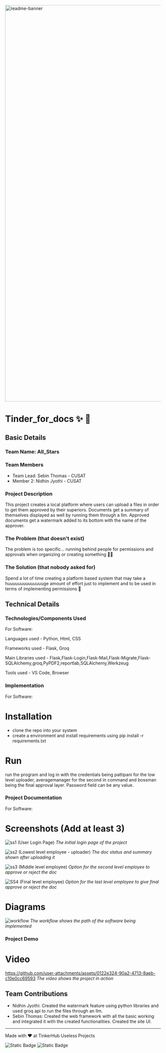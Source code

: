 <img width="1280" alt="readme-banner" src="https://github.com/user-attachments/assets/35332e92-44cb-425b-9dff-27bcf1023c6c">

# Tinder_for_docs ✨ 🎯


## Basic Details
### Team Name: All_Stars


### Team Members
- Team Lead: Sebin Thomas - CUSAT
- Member 2: Nidhin Jyothi - CUSAT

### Project Description
This project creates a local platform where users can upload a files in order to get them approved by their superiors. Documents get a summary of themselves displayed as well by running them through a llm. Approved documents get a watermark added to its bottom with the name of the approver.

### The Problem (that doesn't exist)
The problem is too specific... running behind people for permissions and approvals when organizing or creating something 🤦‍♂️

### The Solution (that nobody asked for)
Spend a lot of time creating a platform based system that may take a huuuuuuuuuuuuuuge amount of effort just to implement and to be used in terms of implementing permissions 🫠

## Technical Details
### Technologies/Components Used
For Software:

Languages used - Python, Html, CSS

Frameworks used - Flask, Groq

Main Libraries used - Flask,Flask-Login,Flask-Mail,Flask-Migrate,Flask-SQLAlchemy,groq,PyPDF2,reportlab,SQLAlchemy,Werkzeug

Tools used - VS Code, Browser

### Implementation
For Software:
# Installation
- clone the repo into your system
- create a environment and install requirements using pip install -r requirements.txt

# Run
run the program and log in with the credentials being pattipani for the low level uploader, averagemanager for the second in command and bossman being the final approval layer. Password field can be any value.

### Project Documentation
For Software:

# Screenshots (Add at least 3)
![ss1](https://github.com/user-attachments/assets/74b05295-0075-436a-8e60-d6e058ebe755) (User Login Page)
*The initial login page of the project*

![ss2](https://github.com/user-attachments/assets/f5d51a53-4cb7-48b8-99ef-8c82e776f293) (Lowest level employee - uploader)
*The doc status and summary shown after uploading it*

![ss3](https://github.com/user-attachments/assets/eaf61d59-a65c-40d2-9c03-c6fc91811386) (Middle level employee)
*Option for the second level employee to approve or reject the doc*

![SS4](https://github.com/user-attachments/assets/3e720a88-1c8f-4176-857b-203dc896cff3) (Final level employee)
*Option for the last level employee to give final approve or reject the doc*

# Diagrams
![workflow](https://github.com/user-attachments/assets/5d1f5780-7c55-412a-ac92-02f07fd7668f)
*The workflow shows the path of the software being implemented*

### Project Demo
# Video
https://github.com/user-attachments/assets/0122e324-90a2-4713-8aeb-c10e0cc69593
*The video shows the project in action*

## Team Contributions
- Nidhin Jyothi: Created the watermark feature using python libraries and used groq api to run the files through an llm.
- Sebin Thomas: Created the web framework with all the basic working and integrated it with the created functionalities. Created the site UI.

---
Made with ❤️ at TinkerHub Useless Projects 

![Static Badge](https://img.shields.io/badge/TinkerHub-24?color=%23000000&link=https%3A%2F%2Fwww.tinkerhub.org%2F)
![Static Badge](https://img.shields.io/badge/UselessProject--24-24?link=https%3A%2F%2Fwww.tinkerhub.org%2Fevents%2FQ2Q1TQKX6Q%2FUseless%2520Projects)
